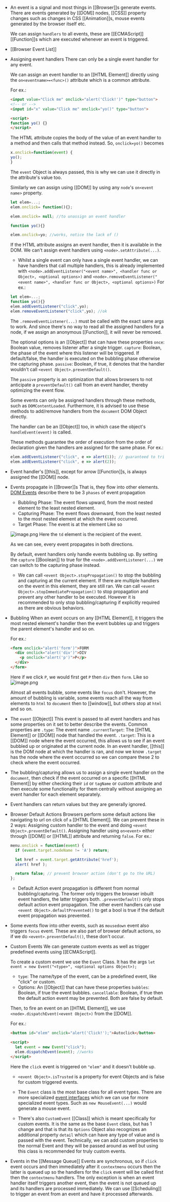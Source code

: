 - An event is a signal and most things in [[Browser]]s generate events. There are events generated by [[DOM]] nodes, [[CSS]] property changes such as changes in CSS [[Animation]]s, mouse events generated by the browser itself etc.
  
  We can assign ``handlers`` to all events, these are [[ECMAScript]] [[Function]]s which are executed whenever an event is triggered.
- [[Browser Event List]]
- Assigning event handlers
  There can only be a single event handler for any event. 
  
  We can assign an event handler to an [[HTML Element]] directly using the ``on<eventname>=<func>()`` attribute which is a common attribute.
  
  For ex.:
  ```html
  <input value="Click me" onclick="alert('Click!')" type="button">
  <!-- or -->
  <input id="x" value="Click me" onclick="yo()" type="button">
  
  <script>
  function yo() {}
  </script>
  ```
  The HTML attribute copies the body of the value of an event handler to a method and then calls that method instead. So, 
  ``onclick=yo()``
  becomes
  ```js
  x.onclick=function(event) {
  yo();
  }
  ```
  The ``event`` Object is always passed, this is why we can use it directly in the attribute's value too.
  
  Similarly we can assign using [[DOM]] by using any ``node``'s ``on<event name>`` property.
  ```js
  let elem=...;
  elem.onclick= function(){};
  
  elem.onclick= null; //to unassign an event handler
  
  function yo(){}
  
  elem.onclick=yo; //works, notice the lack of ()
  ```
  If the HTML attribute assigns an event handler, then it is available in the DOM.
  We can't assign event handlers using ``<node>.setAttribute(...)``.
  
  * Whilst a single event can only have a single event handler, we can have handlers that call multiple handlers, this is already implemented with ``<node>.addEventListener("<event name>", <handler func or Object>, <optional options>)`` and ``<node>.removeEventListener("<event name>", <handler func or Object>, <optional options>)``
  For ex.:
  ```js
  let elem=...;
  function yo(){}
  elem.addEventListener("click",yo);
  elem.removeEventListener("click",yo); //ok
  ```
  The ``.removeEventListener(...)`` must be called with the exact same args to work. And since there's no way to read all the assigned handlers for a node, if we assign an anonymous [[Function]], it will never be removed.
  
  The optional options is an [[Object]] that can have these properties
  ``once``: Boolean value, removes listener after a single trigger.
  ``capture``: Boolean, the phase of the event where this listener will be triggered. If default/false, the handler is executed on the bubbling phase otherwise the capturing phase.
  ``passive``: Boolean, if true, it denotes that the handler wouldn't call ``<event Object>.preventDefault()``.
  
  The ``passive`` property is an optimization that allows browsers to not anticipate a ``preventDefault()`` call from an event handler, thereby optimizing the event flow.
  
  Some events can only be assigned handlers through these methods, such as ``DOMContentLoaded``. Furthermore, it is advised to use these methods to add/remove handlers from the ``document`` DOM Object directly.
  
  The handler can be an [[Object]] too, in which case the object's ``handleEvent(event)`` is called.
  
  These methods guarantee the order of execution from the order of declaration given the handlers are assigned for the same phase. 
  For ex.:
  ```js
  elem.addEventListener("click", e => alert(1)); // guaranteed to trigger first
  elem.addEventListener("click", e => alert(2));
  ```
- Event handler's [[this]], except for arrow [[Function]]s, is always assigned the [[DOM]] node.
- Events propagate in [[Brower]]s
  That is, they flow into other elements.
  [DOM Events](https://www.w3.org/TR/DOM-Level-3-Events/) describe there to be 3 ``phases`` of event propagation
  * Bubbling Phase: The event flows upward, from the most nested element to the least nested element.
  * Capturing Phase: The event flows downward, from the least nested to the most nested element at which the event occurred.
  * Target Phase: The event is at the element
  Like so
  
  ![image.png](../assets/image_1687860745168_0.png)
  Here the ``td`` element is the recipient of the event.
  
  As we can see, every event propagates in both directions.
  
  By default, event handlers only handle events bubbling up.
  By setting the ``capture`` [[Boolean]] to true for the ``<node>.addEventListener(...)`` we can switch to the capturing phase instead.
  
  * We can call ``<event Object>.stopPropagation()`` to stop the bubbling and capturing at the current element.
  If there are multiple handlers on the event in this element, they are still ran. We can call ``<event Object>.stopImmediatePropagation()`` to stop propagation and prevent any other handler to be executed. 
  However it is recommended to only stop bubbling/capturing if explicitly required as there are obvious behaviors.
- Bubbling
  When an event occurs on any [[HTML Element]], it triggers the most nested element's handler then the event bubbles up and triggers the parent element's handler and so on. 
  
  For ex.:
  ```html
  <form onclick="alert('form')">FORM
    <div onclick="alert('div')">DIV
      <p onclick="alert('p')">P</p>
    </div>
  </form>
  ```
  Here if we click ``P``, we would first get ``P`` then ``div`` then ``form``.
  Like so
  ![image.png](../assets/image_1687857846296_0.png)
  
  Almost all events bubble, some events like ``focus`` don't. However, the amount of bubbling is variable, some events reach all the way from elements to ``html`` to ``document`` then to [[window]], but others stop at ``html`` and so on.
- The ``event`` [[Object]]
  This event is passed to all event handlers and has some properties on it set to better describe the events.
  Common properties are
  ``.type``: The event name
  ``.currentTarget``: The [[HTML Element]] or [[DOM]] node that handled the event.
  ``.target``: This is a [[DOM]] node where the event occurred, this allows us to see if an event bubbled up or originated at the current node. 
  In an event handler, [[this]] is the DOM node at which the handler is ran, and now we know ``.target`` has the node where the event occurred so we can compare these 2 to check where the event occurred.
- The bubbling/capturing allows us to assign a single event handler on the ``document``, then check if the event occurred on a specific [[HTML Element]] by either checking their ``id`` or ``tagName`` or custom attribute and then execute some functionality for them centrally without assigning an event handler for each element separately.
- Event handlers can return values but they are generally ignored.
- Browser Default Actions
  Browsers perform some default actions like navigating to url on click of ``a`` [[HTML Element]].
  We can prevent these in 2 ways:
  Assigning custom handler to the event and doing ``<event Object>.preventDefault()``.
  Assigning handler using ``on<event>`` either through [[DOM]] or [[HTML]] attribute and returning ``false``.
  For ex.:
  ```js
  menu.onclick = function(event) {
    if (event.target.nodeName != 'A') return;
  
    let href = event.target.getAttribute('href');
    alert( href );
  
    return false; // prevent browser action (don't go to the URL)
  };
  ```
  
  * Default Action event propagation is different from normal bubbling/capturing. The former only triggers the browser inbuilt event handlers, the latter triggers both. 
  ``.preventDefault()`` only stops default action event propagation. 
  The other event handlers can use ``<event Object>.defaultPrevented()`` to get a bool is true if the default event propagation was prevented.
- Some events flow into other events, such as ``mousedown`` event also triggers ``focus`` event. These are also part of browser default actions, so if we do ``<event>.preventDefault()``, these don't occur.
- Custom Events
  We can generate custom events as well as trigger predefined events using [[ECMAScript]].
  
  To create a custom event we use the ``Event`` Class. It has the args ``let event = new Event("<type>", <optional options Object>);``
  * ``type``: The name/type of the event, can be a predefined event, like "click" or custom.
  * Options: An [[Object]] that can have these properties
  ``bubbles``: Boolean, if true the event bubbles.
  ``cancellable``: Boolean, if true then the default action event may be prevented.
  Both are false by default.
  
  Then, to fire an event on an [[HTML Element]], we use ``<node>.dispatchEvent(<event Object>)`` from the [[DOM]].
  
  For ex.:
  ```html
  <button id="elem" onclick="alert('Click!');">Autoclick</button>
  
  <script>
    let event = new Event("click");
    elem.dispatchEvent(event); //works
  </script>
  ```
  Here the ``click`` event is triggered on ``"elem"`` and it doesn't bubble up. 
  
  * ``<event Object>.isTrusted`` is a property for event Objects and is false for custom triggered events.
  
  * The ``Event`` class is the most base class for all event types. There are more specialized [event interfaces](https://developer.mozilla.org/en-US/docs/Web/API/Event#interfaces_based_on_event) which we can use for more specialized event types. Such as ``new MouseEvent(...)`` would generate a mouse event. 
  
  * There's also ``CustomEvent`` [[Class]] which is meant specifically for custom events. It is the same as the base ``Event`` class, but has 1 change and that is that its ``Options`` Object also recognizes an additional property ``detail`` which can have any type of value and is passed with the event.
  Technically, we can add custom properties to the normal Event and they will be passed around as well but using this class is recommended for truly custom events.
- Events in the [[Message Queue]]
  Events are synchronous, so if ``click`` event occurs and then immediately after it ``contextmenu`` occurs then the latter is queued up so the handlers for the ``click`` event will be called first then the ``contextmenu`` handlers.
  The only exception is when an event handler itself triggers another event, then the event is not queued up and its handlers are processed immediately. 
  We can use [[Scheduling]] to trigger an event from an event and have it processed afterwards.
